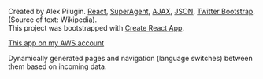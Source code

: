 Created by Alex Pilugin. [React](https://facebook.github.io/react/), [SuperAgent](https://visionmedia.github.io/superagent/), [AJAX](https://en.wikipedia.org/wiki/Ajax_(programming)), [JSON](http://json.org), [Twitter Bootstrap](http://getbootstrap.com). (Source of text: Wikipedia).<br />
This project was bootstrapped with [Create React App](https://github.com/facebookincubator/create-react-app).

[This app on my AWS account](https://goo.gl/qhgi1L)

Dynamically generated pages and navigation (language switches) between them based on incoming data.

